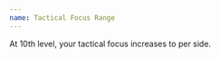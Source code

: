 ```yaml
---
name: Tactical Focus Range
---
```

At 10th level, your tactical focus increases to <me-distance length="25" /> per side.

